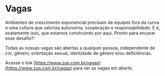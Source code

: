 Vagas
=====

Ambientes de crescimento exponencial precisam de equipes fora da curva e uma cultura que valoriza autonomia, cooperação e responsabilidade. E é, exatamente isso, que estamos construindo por aqui. Pronto para encarar esse desafio?:

Todas as nossas vagas são abertas a qualquer pessoa, independente de cor, gênero, orientação sexual, identidade de gênero e/ou deficiências.

Acesse o link [https://www.zup.com.br/vagas](https://www.zup.com.br/vagas) para ver as vagas em aberto.
